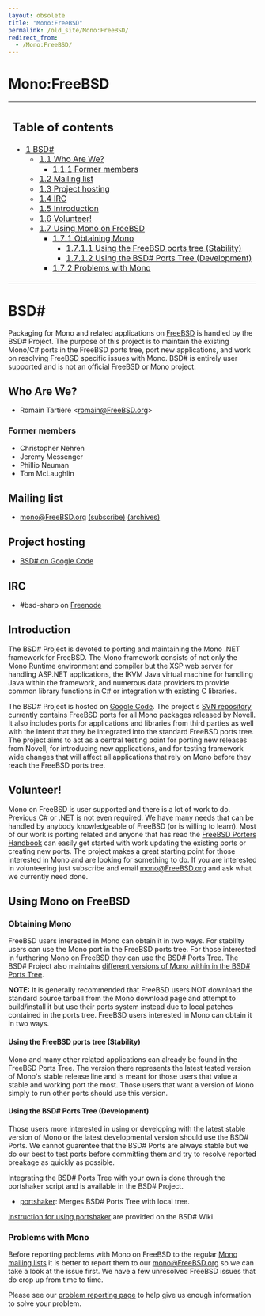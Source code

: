 ```yaml
---
layout: obsolete
title: "Mono:FreeBSD"
permalink: /old_site/Mono:FreeBSD/
redirect_from:
  - /Mono:FreeBSD/
---
```


Mono:FreeBSD
============

<table>
<col width="100%" />
<tbody>
<tr class="odd">
<td align="left"><h2>Table of contents</h2>
<ul>
<li><a href="#BSD.23">1 BSD#</a>
<ul>
<li><a href="#Who_Are_We.3F">1.1 Who Are We?</a>
<ul>
<li><a href="#Former_members">1.1.1 Former members</a></li>
</ul></li>
<li><a href="#Mailing_list">1.2 Mailing list</a></li>
<li><a href="#Project_hosting">1.3 Project hosting</a></li>
<li><a href="#IRC">1.4 IRC</a></li>
<li><a href="#Introduction">1.5 Introduction</a></li>
<li><a href="#Volunteer.21">1.6 Volunteer!</a></li>
<li><a href="#Using_Mono_on_FreeBSD">1.7 Using Mono on FreeBSD</a>
<ul>
<li><a href="#Obtaining_Mono">1.7.1 Obtaining Mono</a>
<ul>
<li><a href="#Using_the_FreeBSD_ports_tree_.28Stability.29">1.7.1.1 Using the FreeBSD ports tree (Stability)</a></li>
<li><a href="#Using_the_BSD.23_Ports_Tree_.28Development.29">1.7.1.2 Using the BSD# Ports Tree (Development)</a></li>
</ul></li>
<li><a href="#Problems_with_Mono">1.7.2 Problems with Mono</a></li>
</ul></li>
</ul></li>
</ul></td>
</tr>
</tbody>
</table>

BSD\#
=====

Packaging for Mono and related applications on [FreeBSD](http://www.freebsd.org) is handled by the BSD\# Project. The purpose of this project is to maintain the existing Mono/C\# ports in the FreeBSD ports tree, port new applications, and work on resolving FreeBSD specific issues with Mono. BSD\# is entirely user supported and is not an official FreeBSD or Mono project.

Who Are We?
-----------

-   Romain Tartière \<romain@FreeBSD.org\>

### Former members

-   Christopher Nehren
-   Jeremy Messenger
-   Phillip Neuman
-   Tom McLaughlin

Mailing list
------------

-   mono@FreeBSD.org [(subscribe)](http://lists.freebsd.org/mailman/listinfo/freebsd-mono) [(archives)](http://lists.freebsd.org/pipermail/freebsd-mono/)

Project hosting
---------------

-   [BSD\# on Google Code](http://code.google.com/p/bsd-sharp/)

IRC
---

-   \#bsd-sharp on [Freenode](http://freenode.net)

Introduction
------------

The BSD\# Project is devoted to porting and maintaining the Mono .NET framework for FreeBSD. The Mono framework consists of not only the Mono Runtime environment and compiler but the XSP web server for handling ASP.NET applications, the IKVM Java virtual machine for handling Java within the framework, and numerous data providers to provide common library functions in C\# or integration with existing C libraries.

The BSD\# Project is hosted on [Google Code](http://code.google.com/p/bsd-sharp/). The project's [SVN repository](http://code.google.com/p/bsd-sharp/source/browse) currently contains FreeBSD ports for all Mono packages released by Novell. It also includes ports for applications and libraries from third parties as well with the intent that they be integrated into the standard FreeBSD ports tree. The project aims to act as a central testing point for porting new releases from Novell, for introducing new applications, and for testing framework wide changes that will affect all applications that rely on Mono before they reach the FreeBSD ports tree.

Volunteer!
----------

Mono on FreeBSD is user supported and there is a lot of work to do. Previous C\# or .NET is not even required. We have many needs that can be handled by anybody knowledgeable of FreeBSD (or is willing to learn). Most of our work is porting related and anyone that has read the [FreeBSD Porters Handbook](http://www.freebsd.org/doc/en_US.ISO8859-1/books/porters-handbook/) can easily get started with work updating the existing ports or creating new ports. The project makes a great starting point for those interested in Mono and are looking for something to do. If you are interested in volunteering just subscribe and email [mono@FreeBSD.org](http://lists.freebsd.org/mailman/listinfo/freebsd-mono) and ask what we currently need done.

Using Mono on FreeBSD
---------------------

### Obtaining Mono

FreeBSD users interested in Mono can obtain it in two ways. For stability users can use the Mono port in the FreeBSD ports tree. For those interested in furthering Mono on FreeBSD they can use the BSD\# Ports Tree. The BSD\# Project also maintains [different versions of Mono within in the BSD\# Ports Tree](http://code.google.com/p/bsd-sharp/wiki/Branches).

**NOTE:** It is generally recommended that FreeBSD users NOT download the standard source tarball from the Mono download page and attempt to build/install it but use their ports system instead due to local patches contained in the ports tree. FreeBSD users interested in Mono can obtain it in two ways.

#### Using the FreeBSD ports tree (Stability)

Mono and many other related applications can already be found in the FreeBSD Ports Tree. The version there represents the latest tested version of Mono's stable release line and is meant for those users that value a stable and working port the most. Those users that want a version of Mono simply to run other ports should use this version.

#### Using the BSD\# Ports Tree (Development)

Those users more interested in using or developing with the latest stable version of Mono or the latest developmental version should use the BSD\# Ports. We cannot guarentee that the BSD\# Ports are always stable but we do our best to test ports before committing them and try to resolve reported breakage as quickly as possible.

Integrating the BSD\# Ports Tree with your own is done through the portshaker script and is available in the BSD\# Project.

-   [portshaker](http://code.google.com/p/bsd-sharp/downloads/list): Merges BSD\# Ports Tree with local tree.

[Instruction for using portshaker](http://code.google.com/p/bsd-sharp/wiki/Installing) are provided on the BSD\# Wiki.

### Problems with Mono

Before reporting problems with Mono on FreeBSD to the regular [Mono mailing lists]({{site.github.url}}/old_site/Mailing_Lists "Mailing Lists") it is better to report them to our [mono@FreeBSD.org](http://lists.freebsd.org/mailman/listinfo/freebsd-mono) so we can take a look at the issue first. We have a few unresolved FreeBSD issues that do crop up from time to time.

Please see our [problem reporting page]({{site.github.url}}/old_site/Mono:FreeBSD-Problems "Mono:FreeBSD-Problems") to help give us enough information to solve your problem.

